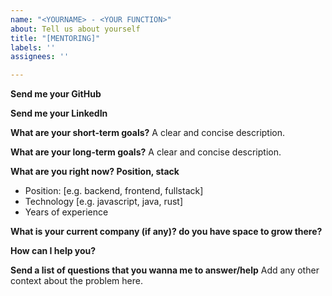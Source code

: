 ```yaml
---
name: "<YOURNAME> - <YOUR FUNCTION>"
about: Tell us about yourself
title: "[MENTORING]"
labels: ''
assignees: ''

---
```


**Send me your GitHub**


**Send me your LinkedIn**


**What are your short-term goals?**
A clear and concise description.

**What are your long-term goals?**
A clear and concise description.

**What are you right now? Position, stack**
 - Position: [e.g. backend, frontend, fullstack]
 - Technology [e.g. javascript, java, rust]
-  Years of experience

**What is your current company (if any)? do you have space to grow there?**

**How can I help you?**

**Send a list of questions that you wanna me to answer/help**
Add any other context about the problem here.
